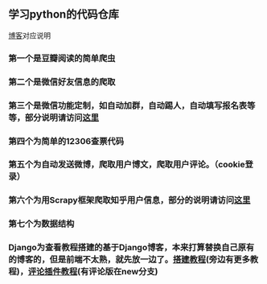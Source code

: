 ##  学习python的代码仓库
[博客][5]对应说明
### 第一个是豆瓣阅读的简单爬虫
### 第二个是微信好友信息的爬取
### 第三个是微信功能定制，如自动加群，自动踢人，自动填写报名表等等，部分说明请访问[这里][2]
### 第四个为简单的12306查票代码
### 第五个为自动发送微博，爬取用户博文，爬取用户评论。（cookie登录）
### 第六个为用Scrapy框架爬取知乎用户信息，部分的说明请访问[这里][1]
### 第七个为数据结构
### Django为查看教程搭建的基于Django博客，本来打算替换自己原有的博客的，但是前端不太熟，就先放一边了。[搭建教程][3](旁边有更多教程)，[评论插件教程][4](有评论版在new分支)

 [1]: http://so1n.me/2017/08/23/13-scrapy-zhihu-easy/
 [2]: http://www.jianshu.com/p/ef75e97146c2
 [3]: http://zmrenwu.com/category/django-blog-tutorial/
 [4]: https://github.com/r26zhao/django-easy-comment
 [5]: http://so1n.me